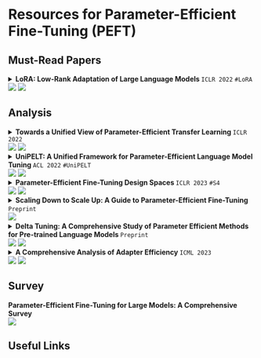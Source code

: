 # Resources for Parameter-Efficient Fine-Tuning (PEFT)

## Must-Read Papers

<details><summary> <strong> LoRA: Low-Rank Adaptation of Large Language Models </strong> <code>ICLR 2022</code> <code>#LoRA</code> <br> <a href="https://arxiv.org/abs/2106.09685"><img src="https://img.shields.io/badge/arXiv-2106.09685-b31b1b.svg?style=flat-square"></a> <a href="https://github.com/microsoft/LoRA"><img src="https://img.shields.io/github/stars/microsoft/LoRA?style=flat-square&logo=github&logoColor=fff&labelColor=black"></a> </summary>

</details>

## Analysis

<details><summary> <strong> Towards a Unified View of Parameter-Efficient Transfer Learning </strong> <code>ICLR 2022</code> <br> <a href="https://arxiv.org/abs/2110.04366"><img src="https://img.shields.io/badge/arXiv-2110.04366-b31b1b.svg?style=flat-square"></a> <a href="https://github.com/jxhe/unify-parameter-efficient-tuning"><img src="https://img.shields.io/github/stars/jxhe/unify-parameter-efficient-tuning?style=flat-square&logo=github&logoColor=fff&labelColor=black"></a> </summary>

</details>

<details><summary> <strong> UniPELT: A Unified Framework for Parameter-Efficient Language Model Tuning </strong> <code>ACL 2022</code> <code>#UniPELT</code> <br> <a href="https://arxiv.org/abs/2110.07577"><img src="https://img.shields.io/badge/arXiv-2110.07577-b31b1b.svg?style=flat-square"></a> <a href="https://github.com/morningmoni/UniPELT"><img src="https://img.shields.io/github/stars/morningmoni/UniPELT?style=flat-square&logo=github&logoColor=fff&labelColor=black"></a> </summary>

</details>

<details><summary> <strong> Parameter-Efficient Fine-Tuning Design Spaces </strong> <code>ICLR 2023</code> <code>#S4</code> <br> <a href="https://arxiv.org/abs/2301.01821"><img src="https://img.shields.io/badge/arXiv-2301.01821-b31b1b.svg?style=flat-square"></a> <a href="https://github.com/amazon-science/peft-design-spaces"><img src="https://img.shields.io/github/stars/amazon-science/peft-design-spaces?style=flat-square&logo=github&logoColor=fff&labelColor=black"></a> </summary>

</details>

<details><summary> <strong> Scaling Down to Scale Up: A Guide to Parameter-Efficient Fine-Tuning </strong> <code>Preprint</code> <br> <a href="https://arxiv.org/abs/2303.15647"><img src="https://img.shields.io/badge/arXiv-2303.15647-b31b1b.svg?style=flat-square"></a> </summary>

</details>

<details><summary> <strong> Delta Tuning: A Comprehensive Study of Parameter Efficient Methods for Pre-trained Language Models </strong> <code>Preprint</code> <br> <a href="https://arxiv.org/abs/2203.06904"><img src="https://img.shields.io/badge/arXiv-2203.06904-b31b1b.svg?style=flat-square"></a> <a href="https://github.com/thunlp/OpenDelta"><img src="https://img.shields.io/github/stars/thunlp/OpenDelta?style=flat-square&logo=github&logoColor=fff&labelColor=black"></a> </summary>

</details>

<details><summary> <strong> A Comprehensive Analysis of Adapter Efficiency </strong> <code>ICML 2023</code> <br> <a href="https://arxiv.org/abs/2305.07491"><img src="https://img.shields.io/badge/arXiv-2305.07491-b31b1b.svg?style=flat-square"></a> <a href="https://github.com/AI4Bharat/adapter-efficiency"><img src="https://img.shields.io/github/stars/AI4Bharat/adapter-efficiency?style=flat-square&logo=github&logoColor=fff&labelColor=black"></a> </summary>

</details>

## Survey

<strong> Parameter-Efficient Fine-Tuning for Large Models: A Comprehensive Survey </strong> <br>
<a href="https://arxiv.org/abs/2403.14608"><img src="https://img.shields.io/badge/arXiv-2403.14608-b31b1b.svg?style=flat-square"></a>

## Useful Links
